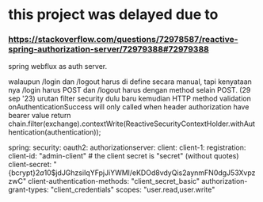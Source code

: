 # this project was delayed due to 
### https://stackoverflow.com/questions/72978587/reactive-spring-authorization-server/72979388#72979388


spring webflux as auth server.



walaupun /login dan /logout harus di define secara manual, tapi kenyataan nya /login harus POST dan /logout harus dengan method selain POST. (29 sep '23)
urutan filter security dulu baru kemudian HTTP method validation
onAuthenticationSuccess will only called when header authorization have bearer value
return chain.filter(exchange).contextWrite(ReactiveSecurityContextHolder.withAuthentication(authentication));

spring:
  security:
    oauth2:
      authorizationserver:
        client:
          client-1:
            registration:
              client-id: "admin-client"
              # the client secret is "secret" (without quotes)
              client-secret: "{bcrypt}$2a$10$jdJGhzsiIqYFpjJiYWMl/eKDOd8vdyQis2aynmFN0dgJ53XvpzzwC"
              client-authentication-methods: "client_secret_basic"
              authorization-grant-types: "client_credentials"
              scopes: "user.read,user.write"